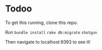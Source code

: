 # Todoo

To get this running, clone this repo. 

Run
<code>bundle install</code>
<code>rake db:migrate</code>
<code>shotgun</code>

Then navigate to localhost:9393 to see it! 